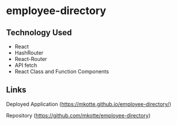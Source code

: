 # employee-directory

## Technology Used
 * React
 * HashRouter
 * React-Router
 * API fetch
 * React Class and Function Components

## Links 
Deployed Application (https://mkotte.github.io/employee-directory/)

Repository (https://github.com/mkotte/employee-directory)

